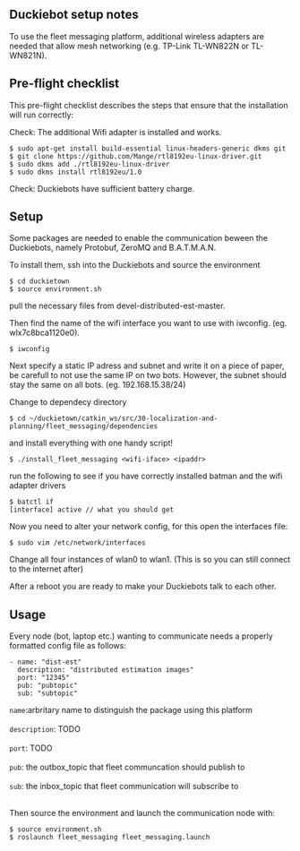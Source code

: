 ## Duckiebot setup notes 

To use the fleet messaging platform, additional wireless adapters are needed that allow mesh networking (e.g. TP-Link TL-WN822N or TL-WN821N).

## Pre-flight checklist 
This pre-flight checklist describes the steps that ensure that the installation will run correctly:

Check: The additional Wifi adapter is installed and works.

    $ sudo apt-get install build-essential linux-headers-generic dkms git
    $ git clone https://github.com/Mange/rtl8192eu-linux-driver.git
    $ sudo dkms add ./rtl8192eu-linux-driver
    $ sudo dkms install rtl8192eu/1.0

Check: Duckiebots have sufficient battery charge.

## Setup
Some packages are needed to enable the communication beween the Duckiebots, namely Protobuf, ZeroMQ and B.A.T.M.A.N.

To install them, ssh into the Duckiebots and source the environment

    $ cd duckietown
    $ source environment.sh

pull the necessary files from devel-distributed-est-master.

Then find the name of the wifi interface you want to use with iwconfig. (eg. wlx7c8bca1120e0).

    $ iwconfig

Next specify a static IP adress and subnet and write it on a piece of paper, be carefull to not use the same IP on two bots. However, the subnet should stay the same on all bots. (eg. 192.168.15.38/24)

Change to dependecy directory

    $ cd ~/duckietown/catkin_ws/src/30-localization-and-planning/fleet_messaging/dependencies
    
and install everything with one handy script!
  
    $ ./install_fleet_messaging <wifi-iface> <ipaddr>

run the following to see if you have correctly installed batman and the wifi adapter drivers

    $ batctl if
    [interface] active // what you should get
    
Now you need to alter your network config, for this open the interfaces file:

    $ sudo vim /etc/network/interfaces
    
Change all four instances of wlan0 to wlan1. (This is so you can still connect to the internet after)

After a reboot you are ready to make your Duckiebots talk to each other.

## Usage

Every node (bot, laptop etc.) wanting to communicate needs a properly formatted config file as follows:

    - name: "dist-est" 
      description: "distributed estimation images" 
      port: "12345" 
      pub: "pubtopic" 
      sub: "subtopic" 
      
`name`:arbritary name to distinguish the package using this platform<br/><br/>
`description`: TODO<br/><br/>
`port`: TODO<br/><br/>
`pub`: the outbox_topic that fleet communcation should publish to<br/><br/>
`sub`: the inbox_topic that fleet communication will subscribe to <br/><br/>

Then source the environment and launch the communication node with:

    $ source environment.sh
    $ roslaunch fleet_messaging fleet_messaging.launch
